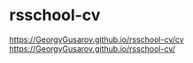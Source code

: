 # rsschool-cv
https://GeorgyGusarov.github.io/rsschool-cv/cv
https://GeorgyGusarov.github.io/rsschool-cv/